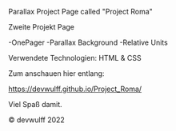 Parallax Project Page called "Project Roma"

Zweite Projekt Page

-OnePager -Parallax Background -Relative Units

Verwendete Technologien: HTML & CSS

Zum anschauen hier entlang:

https://devwulff.github.io/Project_Roma/

Viel Spaß damit.

© devwulff 2022
